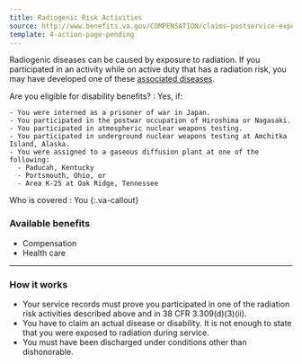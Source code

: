 ```yaml
---
title: Radiogenic Risk Activities
source: http://www.benefits.va.gov/COMPENSATION/claims-postservice-exposures-environmental_hazards.asp,http://www.benefits.va.gov/COMPENSATION/claims-postservice-exposures-radiogenic_diseases.asp
template: 4-action-page-pending
---
```


Radiogenic diseases can be caused by exposure to radiation. If you participated in an activity while on active duty that has a radiation risk, you may have developed one of these [associated diseases](http://www.ecfr.gov/cgi-bin/text-idx?rgn=div5&node=38:1.0.1.1.4#se38.1.3_1309).

Are you eligible for disability benefits?
: Yes, if:

    - You were interned as a prisoner of war in Japan.
    - You participated in the postwar occupation of Hiroshima or Nagasaki.
    - You participated in atmospheric nuclear weapons testing.
    - You participated in underground nuclear weapons testing at Amchitka Island, Alaska.
    - You were assigned to a gaseous diffusion plant at one of the following:
      -	Paducah, Kentucky
      -	Portsmouth, Ohio, or
      -	Area K-25 at Oak Ridge, Tennessee

Who is covered
: You
{:.va-callout}

### Available benefits

- Compensation
- Health care

------

### How it works

- Your service records must prove you participated in one of the radiation risk activities described above and in 38 CFR 3.309(d)(3)(ii).
- You have to claim an actual disease or disability. It is not enough to state that you were exposed to radiation during service.
- You must have been discharged under conditions other than dishonorable.
